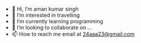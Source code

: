 - 👋 Hi, I’m aman kumar singh
- 👀 I’m interested in travelling
- 🌱 I’m currently learning programming
- 💞️ I’m looking to collaborate on ...
- 📫 How to reach me email at 24aaa23@gmail.com

<!---
24aaa23/24aaa23 is a ✨ special ✨ repository because its `README.md` (this file) appears on your GitHub profile.
You can click the Preview link to take a look at your changes.
--->
